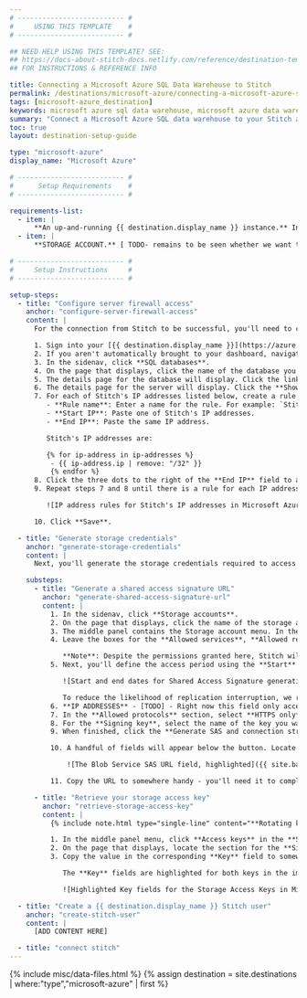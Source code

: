 ```yaml
---
# -------------------------- #
#     USING THIS TEMPLATE    #
# -------------------------- #

## NEED HELP USING THIS TEMPLATE? SEE:
## https://docs-about-stitch-docs.netlify.com/reference/destination-templates/destination-setup/
## FOR INSTRUCTIONS & REFERENCE INFO

title: Connecting a Microsoft Azure SQL Data Warehouse to Stitch
permalink: /destinations/microsoft-azure/connecting-a-microsoft-azure-sql-data-warehouse-to-stitch
tags: [microsoft-azure_destination]
keywords: microsoft azure sql data warehouse, microsoft azure data warehouse, microsoft azure data warehouse, microsoft azure etl, etl to microsoft azure, microsoft azure destination
summary: "Connect a Microsoft Azure SQL data warehouse to your Stitch account."
toc: true
layout: destination-setup-guide

type: "microsoft-azure"
display_name: "Microsoft Azure"

# -------------------------- #
#      Setup Requirements    #
# -------------------------- #

requirements-list:
  - item: |
      **An up-and-running {{ destination.display_name }} instance.** Instructions for creating a {{ destination.display_name }} data warehouse are outside the scope of this tutorial; our instructions assume that you have an instance up and running. For help getting started with {{ destination.display_name }}, refer to [Microsoft's documentation](https://docs.microsoft.com/en-us/azure/sql-data-warehouse/create-data-warehouse-portal){:target="new"}.
  - item: |
      **STORAGE ACCOUNT.** [ TODO- remains to be seen whether we want to use an existing one, or have them create a dedicated account for us]

# -------------------------- #
#     Setup Instructions     #
# -------------------------- #

setup-steps:
  - title: "Configure server firewall access"
    anchor: "configure-server-firewall-access"
    content: |
      For the connection from Stitch to be successful, you'll need to configure the firewall for your {{ destination.display_name }} instance to allow access from our IP addresses.

      1. Sign into your [{{ destination.display_name }}](https://azure.microsoft.com/en-us/account/){:target="new"} account.
      2. If you aren't automatically brought to your dashboard, navigate there.
      3. In the sidenav, click **SQL databases**.
      4. On the page that displays, click the name of the database you want to connect to Stitch.
      5. The details page for the database will display. Click the link in the **Server name** field.
      6. The details page for the server will display. Click the **Show firewall settings** link in the **Firewalls and virutal networks** field.
      7. For each of Stitch's IP addresses listed below, create a rule:
         - **Rule name**: Enter a name for the rule. For example: `Stitch 1`
         - **Start IP**: Paste one of Stitch's IP addresses.
         - **End IP**: Paste the same IP address.

         Stitch's IP addresses are:

         {% for ip-address in ip-addresses %}
          - {{ ip-address.ip | remove: "/32" }}
          {% endfor %}
      8. Click the three dots to the right of the **End IP** field to add the rule.
      9. Repeat steps 7 and 8 until there is a rule for each IP address. The screen should look similar to the following when you're finished:

         ![IP address rules for Stitch's IP addresses in Microsoft Azure firewall settings]({{ site.baseurl }}/images/destinations/microsoft-azure-ip-addresses.png)

      10. Click **Save**.

  - title: "Generate storage credentials"
    anchor: "generate-storage-credentials"
    content: |
      Next, you'll generate the storage credentials required to access Azure Storage.

    substeps:
      - title: "Generate a shared access signature URL"
        anchor: "generate-shared-access-signature-url"
        content: |
          1. In the sidenav, click **Storage accounts**.
          2. On the page that displays, click the name of the storage account you want to use.
          3. The middle panel contains the Storage account menu. In the **Settings** section, click **Shared access signature**.
          4. Leave the boxes for the **Allowed services**, **Allowed resource types**, and **Allowed permissions** checked. Because Microsoft doesn't currently allow users to individually grant permissions on services and resources, Stitch currently requires the default configuration, which includes all permissions. Refer to [Microsoft's documentation](https://docs.microsoft.com/en-us/rest/api/storageservices/Constructing-an-Account-SAS){:target="new"} for more info.

             **Note**: Despite the permissions granted here, Stitch will never delete data.
          5. Next, you'll define the access period using the **Start** and **End** fields in the **Start and expiry date/time** section:

             ![Start and end dates for Shared Access Signature generation in Microsoft Azure settings]({{ site.baseurl }}/images/destinations/microsoft-azure-sas-time-period.png)

             To reduce the likelihood of replication interruption, we recommend setting the expiration date well into the future.
          6. **IP ADDRESSES** - [TODO] - Right now this field only accepts a single IP address or a range.
          7. In the **Allowed protocols** section, select **HTTPS only**.
          8. For the **Signing key**, select the name of the key you want to use. **Note**: Stitch doesn't require the use of a specific key.
          9. When finished, click the **Generate SAS and connection string** button.

          10. A handful of fields will appear below the button. Locate the **Blob service SAS URL** field:

              ![The Blob Service SAS URL field, highlighted]({{ site.baseurl }}/images/destinations/microsoft-azure-blob-service-sas-url.png)

          11. Copy the URL to somewhere handy - you'll need it to complete the setup.

      - title: "Retrieve your storage access key"
        anchor: "retrieve-storage-access-key"
        content: |
          {% include note.html type="single-line" content="**Rotating keys**: If you rotate your storage access keys, you'll also need to update the Destination Settings in Stitch or you'll encounter connection issues." %}

          1. In the middle panel menu, click **Access keys** in the **Settings** section.
          2. On the page that displays, locate the section for the **Signing key** you selected in the previous section. For example: If you selected `key1` as the signing key, locate the section for **key 1**.
          3. Copy the value in the corresponding **Key** field to somewhere handy - you'll need it to complete the setup.

             The **Key** fields are highlighted for both keys in the image below. Remember that you'll only need the **Key** field value for the signing key you selected:

             ![Highlighted Key fields for the Storage Access Keys in Microsoft Azure]({{ site.baseurl }}/images/destinations/microsoft-azure-storage-keys.png)

  - title: "Create a {{ destination.display_name }} Stitch user"
    anchor: "create-stitch-user"
    content: |
      [ADD CONTENT HERE]

  - title: "connect stitch"
---
```

{% include misc/data-files.html %}
{% assign destination = site.destinations | where:"type","microsoft-azure" | first %}